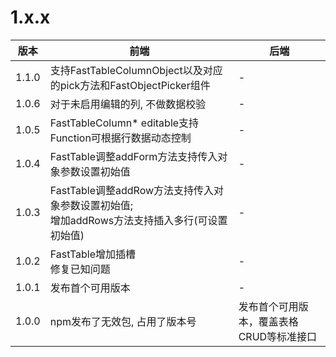 # 1.x.x
| 版本    | 前端                                                                | 后端                                     |
|-------|-------------------------------------------------------------------| ---------------------------------------- |
| 1.1.0 | 支持FastTableColumnObject以及对应的pick方法和FastObjectPicker组件             | -                                        |
| 1.0.6 | 对于未启用编辑的列, 不做数据校验                                                 | -                                        |
| 1.0.5 | FastTableColumn* editable支持Function可根据行数据动态控制                     | -                                        |
| 1.0.4 | FastTable调整addForm方法支持传入对象参数设置初始值                                 | -                                        |
| 1.0.3 | FastTable调整addRow方法支持传入对象参数设置初始值; <br/> 增加addRows方法支持插入多行(可设置初始值) | -                                        |
| 1.0.2 | FastTable增加插槽<br />修复已知问题                                         | -                                        |
| 1.0.1 | 发布首个可用版本                                                          | -                                        |
| 1.0.0 | npm发布了无效包, 占用了版本号                                                 | 发布首个可用版本，覆盖表格CRUD等标准接口 |

